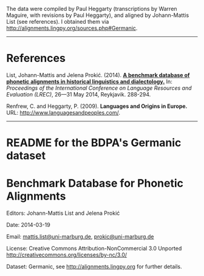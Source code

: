 The data were compiled by Paul Heggarty (transcriptions by Warren Maguire, with revisions by Paul Heggarty), and aligned by Johann-Mattis List (see references). I obtained them via http://alignments.lingpy.org/sources.php#Germanic.

---

# References

List, Johann-Mattis and Jelena Prokić. (2014). [**A benchmark database of phonetic alignments in historical linguistics and dialectology.**](https://pdfs.semanticscholar.org/4bd4/0ed75369e07756b338f81a9c9529e207e279.pdf) In: *Proceedings of the International Conference on Language Resources and Evaluation (LREC)*, 26—31 May 2014, Reykjavik. 288-294.

Renfrew, C. and Heggarty, P. (2009). **Languages and Origins in Europe.** URL: http://www.languagesandpeoples.com/.

---

# README for the BDPA's Germanic dataset

Benchmark Database for Phonetic Alignments
==========================================

Editors: Johann-Mattis List and Jelena Prokić

Date: 2014-03-19

Email: mattis.list@uni-marburg.de, prokic@uni-marburg.de

License: Creative Commons Attribution-NonCommercial 3.0 Unported <http://creativecommons.org/licenses/by-nc/3.0/>

Dataset: Germanic, see <http://alignments.lingpy.org> for further details.
